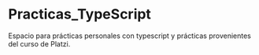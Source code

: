 # Practicas_TypeScript

Espacio para prácticas personales con typescript y prácticas provenientes del curso de Platzi.
